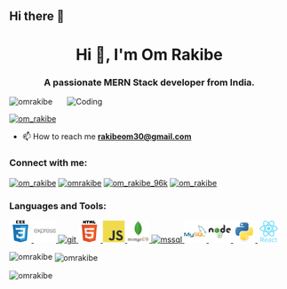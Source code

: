 ## Hi there 👋

<h1 align="center">Hi 👋, I'm Om Rakibe</h1>
<h3 align="center">A passionate MERN Stack developer from India.</h3>
<img align="right" alt="Coding" width="400" src="https://media1.giphy.com/media/qgQUggAC3Pfv687qPC/giphy.gif" />


<p align="left"> <img src="https://komarev.com/ghpvc/?username=omrakibe&label=Profile%20views&color=0e75b6&style=flat" alt="omrakibe" /> </p>

<p align="left"> <a href="https://twitter.com/om_rakibe" target="blank"><img src="https://img.shields.io/twitter/follow/om_rakibe?logo=twitter&style=for-the-badge" alt="om_rakibe" /></a> </p>

- 📫 How to reach me **rakibeom30@gmail.com**

<h3 align="left">Connect with me:</h3>
<p align="left">
<a href="https://twitter.com/om_rakibe" target="blank"><img align="center" src="https://vectorseek.com/wp-content/uploads/2023/07/Twitter-X-Logo-Vector-01-2.jpg" alt="om_rakibe" height="30" width="40" /></a>
<a href="https://linkedin.com/in/omrakibe" target="blank"><img align="center" src="https://raw.githubusercontent.com/rahuldkjain/github-profile-readme-generator/master/src/images/icons/Social/linked-in-alt.svg" alt="omrakibe" height="30" width="40" /></a>
<a href="https://instagram.com/om_rakibe_96k" target="blank"><img align="center" src="https://raw.githubusercontent.com/rahuldkjain/github-profile-readme-generator/master/src/images/icons/Social/instagram.svg" alt="om_rakibe_96k" height="30" width="40" /></a>
<a href="https://discord.gg/om_rakibe" target="blank"><img align="center" src="https://raw.githubusercontent.com/rahuldkjain/github-profile-readme-generator/master/src/images/icons/Social/discord.svg" alt="om_rakibe" height="30" width="40" /></a>
</p>

<h3 align="left">Languages and Tools:</h3>
<p align="left"> <a href="https://www.w3schools.com/css/" target="_blank" rel="noreferrer"> <img src="https://raw.githubusercontent.com/devicons/devicon/master/icons/css3/css3-original-wordmark.svg" alt="css3" width="40" height="40"/> </a> <a href="https://expressjs.com" target="_blank" rel="noreferrer"> <img src="https://raw.githubusercontent.com/devicons/devicon/master/icons/express/express-original-wordmark.svg" alt="express" width="40" height="40"/> </a> <a href="https://git-scm.com/" target="_blank" rel="noreferrer"> <img src="https://www.vectorlogo.zone/logos/git-scm/git-scm-icon.svg" alt="git" width="40" height="40"/> </a> <a href="https://www.w3.org/html/" target="_blank" rel="noreferrer"> <img src="https://raw.githubusercontent.com/devicons/devicon/master/icons/html5/html5-original-wordmark.svg" alt="html5" width="40" height="40"/> </a> <a href="https://developer.mozilla.org/en-US/docs/Web/JavaScript" target="_blank" rel="noreferrer"> <img src="https://raw.githubusercontent.com/devicons/devicon/master/icons/javascript/javascript-original.svg" alt="javascript" width="40" height="40"/> </a> <a href="https://www.mongodb.com/" target="_blank" rel="noreferrer"> <img src="https://raw.githubusercontent.com/devicons/devicon/master/icons/mongodb/mongodb-original-wordmark.svg" alt="mongodb" width="40" height="40"/> </a> <a href="https://www.microsoft.com/en-us/sql-server" target="_blank" rel="noreferrer"> <img src="https://www.svgrepo.com/show/303229/microsoft-sql-server-logo.svg" alt="mssql" width="40" height="40"/> </a> <a href="https://www.mysql.com/" target="_blank" rel="noreferrer"> <img src="https://raw.githubusercontent.com/devicons/devicon/master/icons/mysql/mysql-original-wordmark.svg" alt="mysql" width="40" height="40"/> </a> <a href="https://nodejs.org" target="_blank" rel="noreferrer"> <img src="https://raw.githubusercontent.com/devicons/devicon/master/icons/nodejs/nodejs-original-wordmark.svg" alt="nodejs" width="40" height="40"/> </a> <a href="https://www.python.org" target="_blank" rel="noreferrer"> <img src="https://raw.githubusercontent.com/devicons/devicon/master/icons/python/python-original.svg" alt="python" width="40" height="40"/> </a> <a href="https://reactjs.org/" target="_blank" rel="noreferrer"> <img src="https://raw.githubusercontent.com/devicons/devicon/master/icons/react/react-original-wordmark.svg" alt="react" width="40" height="40"/> </a> </p>

<p><img align="left" src="https://github-readme-stats.vercel.app/api/top-langs?username=omrakibe&show_icons=true&locale=en&layout=compact" alt="omrakibe" /></p>

<p>&nbsp;<img align="center" src="https://github-readme-stats.vercel.app/api?username=omrakibe&show_icons=true&locale=en" alt="omrakibe" /></p>

<p><img align="center" src="https://github-readme-streak-stats.herokuapp.com/?user=omrakibe&" alt="omrakibe" /></p>
